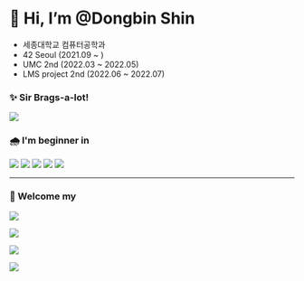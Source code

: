 <!--

물결무늬 Welecome 환영 대문 설정
![header](https://capsule-render.vercel.app/api?type=waving&color=gradient&customColorList=5&height=300&section=header&text=Welcome!&fontSize=80&animation=scaleIn)

글자 타이밍 환영 대문
[![Typing SVG](https://readme-typing-svg.herokuapp.com?font=Oleo+Script&color=20232a&size=80&center=true&vCenter=true&width=800&height=80&lines=%E3%80%80%E3%80%80Hi+%2C+I'm+Dongbin.+%E3%80%80%E3%80%80)](https://git.io/typing-svg)

기립박수치는 움짤
<div align="center">
  <img src="https://user-images.githubusercontent.com/40738437/143273133-717e9c33-b986-4b24-a920-df96b5e69626.gif"/>
</div>
-->

# 👋 Hi, I’m @Dongbin Shin
- 세종대학교 컴퓨터공학과
- 42 Seoul (2021.09 ~ )
- UMC 2nd (2022.03 ~ 2022.05)
- LMS project 2nd (2022.06 ~ 2022.07)

### ✨ Sir Brags-a-lot!
<img src="https://img.shields.io/badge/Spring Boot-6DB33F?style=flat&logo=Spring Boot&logoColor=white"/> 

### 🌧 I'm beginner in
<img src="https://img.shields.io/badge/Spring-6DB33F?style=flat&logo=Spring&logoColor=white"/> <img src="https://img.shields.io/badge/NGINX-009639?style=flat&logo=NGINX&logoColor=white"/> <img src="https://img.shields.io/badge/Amazon AWS-232F3E?style=flat&logo=Amazon AWS&logoColor=white"/> <img src="https://img.shields.io/badge/MySQL-4479A1?style=flat&logo=MySQL&logoColor=white"/> <img src="https://img.shields.io/badge/Hibernate-59666C?style=flat-square&logo=Hibernate&logoColor=white"/>
- - -

### 👀 Welcome my
<a href="https://south-quokka-5fd.notion.site/Engineering-Wiki-a59212bf40e14a34802c93888d3507ef"><img src="https://img.shields.io/badge/Tech-000000?style=social&logo=Notion&logoColor=black&link=https://south-quokka-5fd.notion.site/Engineering-Wiki-a59212bf40e14a34802c93888d3507ef"></a>

<a href="https://www.instagram.com/talented_bin/?hl=ko"><img src="https://img.shields.io/badge/With me-E4405F?style=social&logo=Instagram&logoColor=black&link=https://www.instagram.com/talented_bin/?hl=ko"></a>

<img src="https://github-readme-solvedac.hyp3rflow.vercel.app/api/?handle=shkk0628"/>
  
<a href="https://hits.seeyoufarm.com"><img src="https://hits.seeyoufarm.com/api/count/incr/badge.svg?url=https%3A%2F%2Fgithub.com%2FToySin&count_bg=%2379C83D&title_bg=%23555555&icon=&icon_color=%23E7E7E7&title=hits&edge_flat=false"/></a>

<!--

https://simpleicons.org/

뱃지 양식
<img src="https://img.shields.io/badge/쓰고자하는_텍스트-컬러코드?style=flat-square&logo=simpleicons에서_아이콘이름&logoColor=white"/>

Hibernate 뱃지
<img src="https://img.shields.io/badge/Hibernate-59666C?style=flat-square&logo=Hibernate&logoColor=white"/>

C++ 뱃지
<img src="https://img.shields.io/badge/C++-00599C?style=for-the-badge&logo=C%2B%2B&logoColor=white"/>

Angualr 뱃지
<img src="https://img.shields.io/badge/Angular-DD0031?style=for-the-badge&logo=Angular&logoColor=white"/>

C 뱃지
<img src="https://img.shields.io/badge/C-A8B9CC?style=for-the-badge&logo=C&logoColor=white"/>

Python 뱃지
<img src="https://img.shields.io/badge/Python-3776AB?style=for-the-badge&logo=Python&logoColor=white"/>

Java 뱃지
<img src="https://img.shields.io/badge/Java-007396?style=for-the-badge&logo=Java&logoColor=white"/>

42프로필로 연결되는 뱃지
<a href="https://profile.intra.42.fr/users/donshin"><img src="https://img.shields.io/badge/42-c64c4b?style=for-the-badge&logo=42&logoColor=white"/>

- - -

Solved.ac 프로필
[![Solved.ac프로필](http://mazassumnida.wtf/api/v2/generate_badge?boj=shkk0628)](https://solved.ac/shkk0628)

- - -

깃헙 간단한 통계
![Anurag's GitHub stats](https://github-readme-stats.vercel.app/api?username=ToySin&show_icons=true&theme=kacho_ga)

깃헙 전체 통계
<a href="https://github.com/anuraghazra/github-readme-stats">
  <img src="https://github-readme-stats.vercel.app/api?username=ToySin&show_icons=true&theme=material-palenight&hide_border=true&bg_color=20232a&icon_color=E3E3E3A8&text_color=fff" width=49.2% />
</a>
<a href="https://github.com/denvercoder1/github-readme-streak-stats">
  <img src="http://github-readme-streak-stats.herokuapp.com?user=ToySin&theme=react&ring=C691E94D&fire=C691E9&sideNums=C691E9&currStreakNum=C691E9&sideLabels=FFFFFF&currStreakLabel=FFFFFF&dates=E3E3E3A8&hide_border=true" width=49.2% />
</a>
<a href="https://github.com/ashutosh00710/github-readme-activity-graph">
<img src="https://activity-graph.herokuapp.com/graph?username=ToySin&theme=react-dark&bg_color=20232a&hide_border=true&line=AB90E8&color=C691E9C9" width=98.4%/>
</a>

-->
